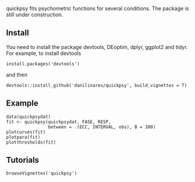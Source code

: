 <!-- README.md is generated from README.Rmd. Please edit that file -->



quickpsy fits psychometric functions for several conditions. The package is still under construction.

Install
-------

You need to install the package devtools, DEoptim, dplyr, ggplot2 and tidyr. For example, to install devtools

``` {.r}
install.packages('devtools')
```

and then

``` {.r}
devtools::install_github('danilinares/quickpsy', build_vignettes = T)
```

Example
-------

``` {.r}
data(quickpsydat)
fit <- quickpsy(quickpsydat, FASE, RESP,
                between = .(ECC, INTERVAL, obs), B = 100)
plotcurves(fit)
plotpara(fit)
plotthresholds(fit)
```

Tutorials
---------

``` {.r}
browseVignettes('quickpsy')
```
